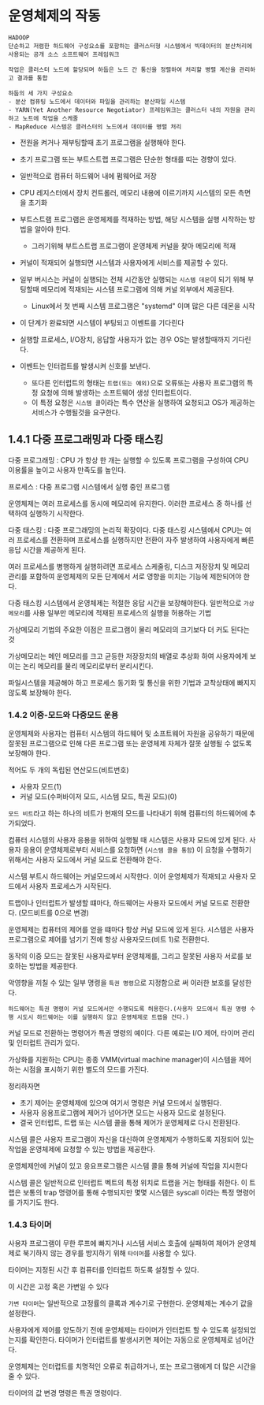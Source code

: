 # 운영체제의 작동

```
HADOOP
단순하고 저렴한 하드웨어 구성요소를 포함하는 클러스터형 시스템에서 빅데이터의 분산처리에 사용되는 공개 소스 소프트웨어 프레임워크

작업은 클러스터 노드에 할당되며 하둡은 노드 간 통신을 정렬하여 처리할 병렬 계산을 관리하고 결과를 통합

하둡의 세 가지 구성요소
- 분산 컴퓨팅 노드에서 데이터와 파일을 관리하는 분산파일 시스템
- YARN(Yet Another Resource Negotiator) 프레임워크는 클러스터 내의 자원을 관리하고 노트에 작업을 스케줄
- MapReduce 시스템은 클러스터의 노드에서 데이터를 병렬 처리
```

-   전원을 켜거나 재부팅할때 초기 프로그램을 실행해야 한다.

-   초기 프로그램 또는 부트스트랩 프로그램은 단순한 형태를 띠는 경향이 있다.
-   일반적으로 컴퓨터 하드웨어 내에 펌웨어로 저장
-   CPU 레지스터에서 장치 컨트롤러, 메모리 내용에 이르기까지 시스템의 모든 측면을 초기화
-   부트스트램 프로그램은 운영체제를 적재하는 방법, 해당 시스템을 실행 시작하는 방법을 알아야 한다.
    -   그러기위해 부트스트랩 프로그램이 운영체제 커널을 찾아 메모리에 적재
-   커널이 적재되어 실행되면 시스템과 사용자에게 서비스를 제공할 수 있다.
-   일부 버시스는 커널이 실행되는 전체 시간동안 실행되는 `시스템 데몬`이 되기 위해 부팅할때 메모리에 적재되는 시스템 프로그램에 의해 커널 외부에서 제공된다.
    -   Linux에서 첫 번째 시스템 프로그램은 "systemd" 이며 많은 다른 데몬을 시작
-   이 단계가 완료되면 시스템이 부팅되고 이벤트를 기다린다
-   실행할 프로세스, I/O장치, 응답할 사용자가 없는 경우 OS는 발생할때까지 기다린다.
-   이벤트는 인터럽트를 발생시켜 신호를 보낸다.
    -   또다른 인터럽트의 형태는 `트랩(또는 예외)`으로 오류또는 사용자 프로그램의 특정 요청에 의해 발생하는 소프트웨어 생성 인터럽트이다.
    -   이 특정 요청은 `시스템 콜`이라는 특수 연산을 실행하여 요청되고 OS가 제공하는 서비스가 수행될것을 요구한다.

## 1.4.1 다중 프로그래밍과 다중 태스킹

다중 프로그래밍 : CPU 가 항상 한 개는 실행할 수 있도록 프로그램을 구성하여 CPU 이용률을 높이고 사용자 만족도를 높인다.

프로세스 : 다중 프로그램 시스템에서 실행 중인 프로그램

운영체제는 여러 프로세스를 동시에 메모리에 유지한다. 이러한 프로세스 중 하나를 선택하여 실행하기 시작한다.

다중 태스킹 : 다중 프로그래밍의 논리적 확장이다. 다중 태스킹 시스템에서 CPU는 여러 프로세스를 전환하며 프로세스를 실행하지만 전환이 자주 발생하여 사용자에게 빠른 응답 시간을 제공하게 된다.

여러 프로세스를 병행하게 실행하려면 프로세스 스케줄링, 디스크 저장장치 및 메모리 관리를 포함하여 운영체제의 모든 단계에서 서로 영향을 미치는 기능에 제한되어야 한다.

다중 태스킹 시스템에서 운영체제는 적절한 응답 시간을 보장해야한다. 일반적으로 `가상 메모리`를 사용 일부만 메모리에 적재된 프로세스의 실행을 허용하는 기법

가상메모리 기법의 주요한 이점은 프로그램이 물리 메모리의 크기보다 더 커도 된다는 것

가상메모리는 메인 메모리를 크고 균등한 저장장치의 배열로 추상화 하여 사용자에게 보이는 논리 메모리를 물리 메모리로부터 분리시킨다.

파일시스템을 제공해야 하고 프로세스 동기화 및 통신을 위한 기법과 교착상태에 빠지지 않도록 보장해야 한다.

### 1.4.2 이중-모드와 다중모드 운용

운영체제와 사용자는 컴퓨터 시스템의 하드웨어 및 소프트웨어 자원을 공유하기 때문에 잘못된 프로그램으로 인해 다른 프로그램 또는 운영체제 자체가 잘못 실행될 수 없도록 보장해야 한다.

적어도 두 개의 독립된 연산모드(비트번호)

-   사용자 모드(1)
-   커널 모드(수퍼바이저 모드, 시스템 모드, 특권 모드)(0)

`모드 비트`라고 하는 하나의 비트가 현재의 모드를 나타내기 위해 컴퓨터의 하드웨어에 추가되었다.

컴퓨터 시스템의 사용자 응용을 위하여 실행될 때 시스템은 사용자 모드에 있게 된다. 사용자 응용이 운영체제로부터 서비스를 요청하면 (`시스템 콜을 통함`) 이 요청을 수행하기 위해서는 사용자 모드에서 커널 모드로 전환해야 한다.

시스템 부트시 하드웨어는 커널모드에서 시작한다. 이어 운영체제가 적재되고 사용자 모드에서 사용자 프로세스가 시작된다.

트랩이나 인터럽트가 발생할 떄마다, 하드웨어는 사용자 모드에서 커널 모드로 전환한다. (모드비트를 0으로 변경)

운영체제는 컴퓨터의 제어를 얻을 떄마다 항상 커널 모드에 있게 된다. 시스템은 사용자 프로그램으로 제어를 넘기기 전에 항상 사용자모드(비트 1)로 전환한다.

동작의 이중 모드는 잘못된 사용자로부터 운영체제를, 그리고 잘못된 사용자 서로를 보호하는 방법을 제공한다.

악영향을 끼칠 수 있는 일부 명령을 `특권 명령`으로 지정함으로 써 이러한 보호를 달성한다.

`하드웨어는 특권 명령이 커널 모드에서만 수행되도록 허용한다.(사용자 모드에서 특권 명령 수행 시도시 하드웨어는 이를 실행하지 않고 운영체제로 트랩을 건다.)`

커널 모드로 전환하는 명령어가 특권 명령의 예이다. 다른 예로는 I/O 제어, 타이머 관리 및 인터럽트 관리가 있다.

가상화를 지원하는 CPU는 종종 VMM(virtual machine manager)이 시스템을 제어하는 시점을 표시하기 위한 별도의 모드를 가진다.

정리하자면

-   초기 제어는 운영체제에 있으며 여기서 명령은 커널 모드에서 실행된다.
-   사용자 응용프로그램에 제어가 넘어가면 모드는 사용자 모드로 설정된다.
-   결국 인터럽트, 트랩 또는 시스템 콜을 통해 제어가 운영체제로 다시 전환된다.

시스템 콜은 사용자 프로그램이 자신을 대신하여 운영체제가 수행하도록 지정되어 있는 작업을 운영체제에 요청할 수 있는 방법을 제공한다.

운영체제안에 커널이 있고 응요프로그램은 시스템 콜을 통해 커널에 작업을 지시한다

시스템 콜은 일반적으로 인터럽트 벡트의 특정 위치로 트랩을 거는 형태를 취한다. 이 트랩은 보통의 trap 명령어를 통해 수행되지만 몇몇 시스템은 syscall 이라는 특정 명령어를 가지기도 한다.

### 1.4.3 타이머

사용자 프로그램이 무한 루프에 빠지거나 시스템 서비스 호출에 실패하여 제어가 운영체제로 북기하지 않는 경우를 방지하기 위해 `타이머`를 사용할 수 있다.

타이머는 지정된 시간 후 컴퓨터를 인터럽트 하도록 설정할 수 있다.

이 시간은 고정 혹은 가변일 수 있다

`가변 타이머`는 일반적으로 고정률의 클록과 계수기로 구현한다. 운영체제는 계수기 값을 설정한다.

사용자에게 제어를 양도하기 전에 운영체제는 타이머가 인터럽트 할 수 있도록 설정되었는지를 확인한다. 타이머가 인터럽트를 발생시키면 제어는 자동으로 운영체제로 넘어간다.

운영체제는 인터럽트를 치명적인 오류로 취급하거나, 또는 프로그램에게 더 많은 시간을 줄 수 있다.

타이머의 값 변경 명령은 특권 명령이다.
